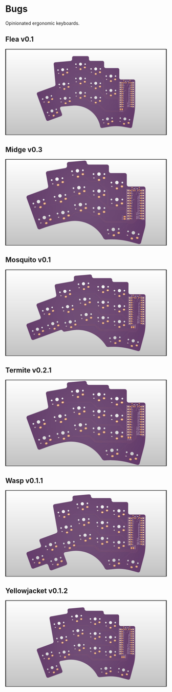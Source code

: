 # Bugs

Opinionated ergonomic keyboards.

## Flea v0.1

![](images/flea.jpg)

## Midge v0.3

![](images/midge.jpg)

## Mosquito v0.1

![](images/mosquito.jpg)

## Termite v0.2.1

![](images/termite.jpg)

## Wasp v0.1.1

![](images/wasp.jpg)

## Yellowjacket v0.1.2

![](images/yellowjacket.jpg)
